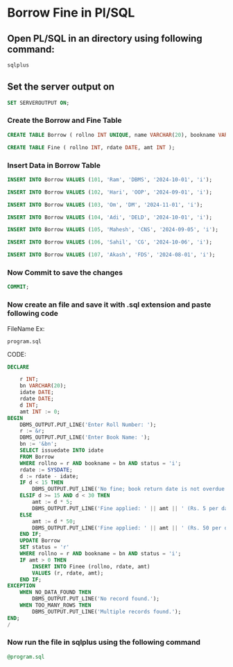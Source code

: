# Borrow Fine in Pl/SQL

## Open PL/SQL in an directory using following command:

```sql
sqlplus
```

## Set the server output on

```sql
SET SERVEROUTPUT ON;
```

### Create the Borrow and Fine Table

```sql
CREATE TABLE Borrow ( rollno INT UNIQUE, name VARCHAR(20), bookname VARCHAR(20), issuedate DATE, status VARCHAR(5) );
```

```sql
CREATE TABLE Fine ( rollno INT, rdate DATE, amt INT );
```

### Insert Data in Borrow Table

```sql
INSERT INTO Borrow VALUES (101, 'Ram', 'DBMS', '2024-10-01', 'i');
```

```sql
INSERT INTO Borrow VALUES (102, 'Hari', 'OOP', '2024-09-01', 'i');
```

```sql
INSERT INTO Borrow VALUES (103, 'Om', 'DM', '2024-11-01', 'i');
```

```sql
INSERT INTO Borrow VALUES (104, 'Adi', 'DELD', '2024-10-01', 'i');
```

```sql
INSERT INTO Borrow VALUES (105, 'Mahesh', 'CNS', '2024-09-05', 'i');
```

```sql
INSERT INTO Borrow VALUES (106, 'Sahil', 'CG', '2024-10-06', 'i');
```

```sql
INSERT INTO Borrow VALUES (107, 'Akash', 'FDS', '2024-08-01', 'i');
```

### Now Commit to save the changes

```sql
COMMIT;
```

### Now create an file and save it with .sql extension and paste following code

FileName Ex:

```
program.sql
```

CODE:

```sql
DECLARE

    r INT;
    bn VARCHAR(20);
    idate DATE;
    rdate DATE;
    d INT;
    amt INT := 0;
BEGIN
    DBMS_OUTPUT.PUT_LINE('Enter Roll Number: ');
    r := &r;
    DBMS_OUTPUT.PUT_LINE('Enter Book Name: ');
    bn := '&bn';
    SELECT issuedate INTO idate
    FROM Borrow
    WHERE rollno = r AND bookname = bn AND status = 'i';
    rdate := SYSDATE;
    d := rdate - idate;
    IF d < 15 THEN
        DBMS_OUTPUT.PUT_LINE('No fine; book return date is not overdue');
    ELSIF d >= 15 AND d < 30 THEN
        amt := d * 5;
        DBMS_OUTPUT.PUT_LINE('Fine applied: ' || amt || ' (Rs. 5 per day)');
    ELSE
        amt := d * 50;
        DBMS_OUTPUT.PUT_LINE('Fine applied: ' || amt || ' (Rs. 50 per day)');
    END IF;
    UPDATE Borrow
    SET status = 'r'
    WHERE rollno = r AND bookname = bn AND status = 'i';
    IF amt > 0 THEN
        INSERT INTO Finee (rollno, rdate, amt)
        VALUES (r, rdate, amt);
    END IF;
EXCEPTION
    WHEN NO_DATA_FOUND THEN
        DBMS_OUTPUT.PUT_LINE('No record found.');
    WHEN TOO_MANY_ROWS THEN
        DBMS_OUTPUT.PUT_LINE('Multiple records found.');
END;
/


```

### Now run the file in sqlplus using the following command

```sql
@program.sql
```
